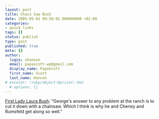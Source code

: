 ```yaml
---
layout: post
title: Chain Saw Bush
date: 2005-05-01 09:58:02.000000000 +02:00
categories:
- quick links
tags: []
status: publish
type: post
published: true
meta: {}
author:
  login: shanson
  email: papascott-wp@gmail.com
  display_name: PapaScott
  first_name: Scott
  last_name: Hanson
# excerpt: !ruby/object:Hpricot::Doc
  # options: {}
---
```

<p><a href="http://www.wonkette.com/politics/white-house/first-wife-swapper-laura-bush-steals-the-show-at-wh-correspondents-dinner-101728.php" title="Wonkette: Laura Bush Steals the Show at WH Correspondents Dinner">First Lady Laura Bush</a>: "George's answer to any problem at the ranch is to cut it down with a chainsaw. Which I think is why he and Cheney and Rumsfeld get along so well."</p>
